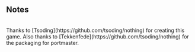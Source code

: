 ## Notes
<br/>
Thanks to [Tsoding](https://github.com/tsoding/nothing) for creating this game.  Also thanks to [Tekkenfede](https://github.com/tsoding/nothing) for the packaging for portmaster.
<br/>

